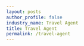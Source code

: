 ```yaml
---
layout: posts 
author_profile: false 
industry_name: Travel Agent
title: Travel Agent
permalink: /travel-agent
---
```

